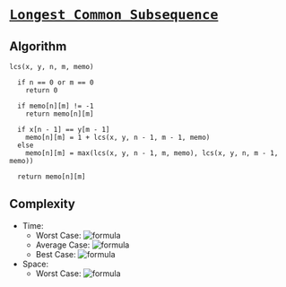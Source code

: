 # [`Longest Common Subsequence`](LongestCommonSubsequence.cpp)

## Algorithm
```
lcs(x, y, n, m, memo)

  if n == 0 or m == 0
    return 0

  if memo[n][m] != -1
    return memo[n][m]

  if x[n - 1] == y[m - 1]
    memo[n][m] = 1 + lcs(x, y, n - 1, m - 1, memo)
  else
    memo[n][m] = max(lcs(x, y, n - 1, m, memo), lcs(x, y, n, m - 1, memo))

  return memo[n][m]
```

## Complexity
- Time:
    - Worst Case: ![formula](https://render.githubusercontent.com/render/math?math=O(n*m))
    - Average Case: ![formula](https://render.githubusercontent.com/render/math?math=\Theta(n*m))
    - Best Case: ![formula](https://render.githubusercontent.com/render/math?math=\Omega(n*m))
- Space:
    - Worst Case: ![formula](https://render.githubusercontent.com/render/math?math=O(n*m))
